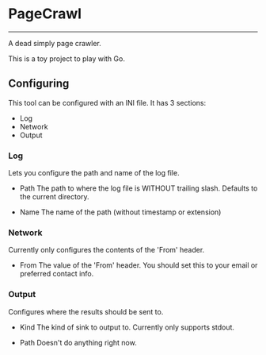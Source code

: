 
# PageCrawl
---

A dead simply page crawler.

This is a toy project to play with Go.

## Configuring

This tool can be configured with an INI file. It has 3 sections:
- Log
- Network
- Output

### Log

Lets you configure the path and name of the log file.

- Path
The path to where the log file is WITHOUT trailing slash. Defaults to the current directory.

- Name
The name of the path (without timestamp or extension)

### Network

Currently only configures the contents of the 'From' header.

- From
The value of the 'From' header. You should set this to your email or preferred contact info.


### Output

Configures where the results should be sent to.

- Kind
The kind of sink to output to. Currently only supports stdout.

- Path
Doesn't do anything right now.
